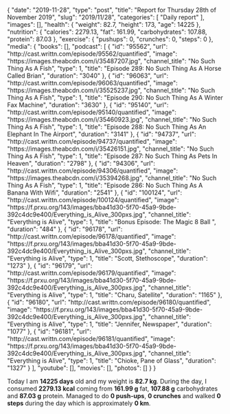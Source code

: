 {
    "date": "2019-11-28",
    "type": "post",
    "title": "Report for Thursday 28th of November 2019",
    "slug": "2019\/11\/28",
    "categories": [
        "Daily report"
    ],
    "images": [],
    "health": {
        "weight": 82.7,
        "height": 173,
        "age": 14225
    },
    "nutrition": {
        "calories": 2279.13,
        "fat": 161.99,
        "carbohydrates": 107.88,
        "protein": 87.03
    },
    "exercise": {
        "pushups": 0,
        "crunches": 0,
        "steps": 0
    },
    "media": {
        "books": [],
        "podcast": [
            {
                "id": "95562",
                "url": "http:\/\/cast.writtn.com\/episode\/95562\/quantified",
                "image": "https:\/\/images.theabcdn.com\/i\/35487207.jpg",
                "channel_title": "No Such Thing As A Fish",
                "type": 1,
                "title": "Episode 289: No Such Thing As A Horse Called Brian",
                "duration": "3040"
            },
            {
                "id": "96063",
                "url": "http:\/\/cast.writtn.com\/episode\/96063\/quantified",
                "image": "https:\/\/images.theabcdn.com\/i\/35525237.jpg",
                "channel_title": "No Such Thing As A Fish",
                "type": 1,
                "title": "Episode 290: No Such Thing As A Winter Fax Machine",
                "duration": "3630"
            },
            {
                "id": "95140",
                "url": "http:\/\/cast.writtn.com\/episode\/95140\/quantified",
                "image": "https:\/\/images.theabcdn.com\/i\/35460923.jpg",
                "channel_title": "No Such Thing As A Fish",
                "type": 1,
                "title": "Episode 288: No Such Thing As An Elephant In The Airport",
                "duration": "3141"
            },
            {
                "id": "94737",
                "url": "http:\/\/cast.writtn.com\/episode\/94737\/quantified",
                "image": "https:\/\/images.theabcdn.com\/i\/35426151.jpg",
                "channel_title": "No Such Thing As A Fish",
                "type": 1,
                "title": "Episode 287: No Such Thing As Pets In Heaven",
                "duration": "2798"
            },
            {
                "id": "94306",
                "url": "http:\/\/cast.writtn.com\/episode\/94306\/quantified",
                "image": "https:\/\/images.theabcdn.com\/i\/35394268.jpg",
                "channel_title": "No Such Thing As A Fish",
                "type": 1,
                "title": "Episode 286: No Such Thing As A Banana With Wifi",
                "duration": "2541"
            },
            {
                "id": "100124",
                "url": "http:\/\/cast.writtn.com\/episode\/100124\/quantified",
                "image": "https:\/\/f.prxu.org\/143\/images\/bba41d30-5f70-45a9-9bde-392c4dc9e400\/Everything_is_Alive_300pxs.jpg",
                "channel_title": "Everything is Alive",
                "type": 1,
                "title": "Bonus Episode: The Magic 8 Ball ",
                "duration": "484"
            },
            {
                "id": "96178",
                "url": "http:\/\/cast.writtn.com\/episode\/96178\/quantified",
                "image": "https:\/\/f.prxu.org\/143\/images\/bba41d30-5f70-45a9-9bde-392c4dc9e400\/Everything_is_Alive_300pxs.jpg",
                "channel_title": "Everything is Alive",
                "type": 1,
                "title": "Scott, Stethoscope",
                "duration": "1273"
            },
            {
                "id": "96179",
                "url": "http:\/\/cast.writtn.com\/episode\/96179\/quantified",
                "image": "https:\/\/f.prxu.org\/143\/images\/bba41d30-5f70-45a9-9bde-392c4dc9e400\/Everything_is_Alive_300pxs.jpg",
                "channel_title": "Everything is Alive",
                "type": 1,
                "title": "Charu, Satellite",
                "duration": "1165"
            },
            {
                "id": "96180",
                "url": "http:\/\/cast.writtn.com\/episode\/96180\/quantified",
                "image": "https:\/\/f.prxu.org\/143\/images\/bba41d30-5f70-45a9-9bde-392c4dc9e400\/Everything_is_Alive_300pxs.jpg",
                "channel_title": "Everything is Alive",
                "type": 1,
                "title": "Jennifer, Newspaper",
                "duration": "1077"
            },
            {
                "id": "96181",
                "url": "http:\/\/cast.writtn.com\/episode\/96181\/quantified",
                "image": "https:\/\/f.prxu.org\/143\/images\/bba41d30-5f70-45a9-9bde-392c4dc9e400\/Everything_is_Alive_300pxs.jpg",
                "channel_title": "Everything is Alive",
                "type": 1,
                "title": "Chioke, Pane of Glass",
                "duration": "1327"
            }
        ],
        "youtube": [],
        "movies": [],
        "photos": []
    }
}

Today I am <strong>14225 days</strong> old and my weight is <strong>82.7 kg</strong>. During the day, I consumed <strong>2279.13 kcal</strong> coming from <strong>161.99 g</strong> fat, <strong>107.88 g</strong> carbohydrates and <strong>87.03 g</strong> protein. Managed to do <strong>0 push-ups</strong>, <strong>0 crunches</strong> and walked <strong>0 steps</strong> during the day which is approximately <strong>0 km</strong>.